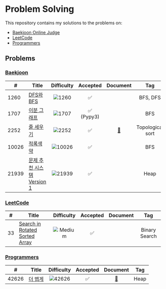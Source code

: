 # Problem Solving
This repository contains my solutions to the problems on:
- [Baekjoon Online Judge](https://www.acmicpc.net/)
- [LeetCode](https://leetcode.com/)
- [Programmers](https://programmers.co.kr/)
## Problems
### [Baekjoon](https://github.com/ymnseol/problem-solving/tree/main/baekjoon)
| # | Title | Difficulty | Accepted | Document | Tag |
|---|-------|:----------:|:--------:|:--------:|:---:|
| 1260 | [DFS와 BFS](https://github.com/ymnseol/problem-solving/tree/main/baekjoon/1260-DFS와-BFS) | ![1260](https://img.shields.io/badge/Silver%20II-silver?style=flat) | ✅ | | BFS, DFS |
| 1707 | [이분 그래프](https://github.com/ymnseol/problem-solving/tree/main/baekjoon/1707-이분-그래프) | ![1707](https://img.shields.io/badge/Gold%20IV-gold?style=flat) | ✅ (Pypy3) | | BFS |
| 2252 | [줄 세우기](https://github.com/ymnseol/problem-solving/tree/main/baekjoon/2252-줄-세우기) | ![2252](https://img.shields.io/badge/Gold%20III-gold?style=flat) | ✅ | [📄](https://github.com/ymnseol/problem-solving/tree/main/baekjoon/2252-줄-세우기/README.md) | Topological sort |
| 10026 | [적록색약](https://github.com/ymnseol/problem-solving/tree/main/baekjoon/10026-적록색약) | ![10026](https://img.shields.io/badge/Gold%20V-gold?style=flat) | ✅ |  | BFS |
| 21939 | [문제 추천 시스템 Version 1](https://github.com/ymnseol/problem-solving/tree/main/baekjoon/21939-문제-추천-시스템-Version-1) | ![21939](https://img.shields.io/badge/Gold%20IV-gold?style=flat) | ✅ |  | Heap |
### [LeetCode](https://github.com/ymnseol/problem-solving/tree/main/leetcode)
| # | Title | Difficulty | Accepted | Document | Tag |
|---|-------|:----------:|:--------:|:--------:|:---:|
| 33 | [Search in Rotated Sorted Array](https://github.com/ymnseol/problem-solving/tree/main/leetcode/33-search-in-rotated-sorted-array) | ![Medium](https://img.shields.io/badge/Medium-gold?style=flat) | ✅ | | Binary Search |
### [Programmers](https://github.com/ymnseol/problem-solving/tree/main/programmers)
| # | Title | Difficulty | Accepted | Document | Tag |
|---|-------|:----------:|:--------:|:--------:|:---:|
| 42626 | [더 맵게](https://github.com/ymnseol/problem-solving/tree/main/programmers/42626-더-맵게) | ![42626](https://img.shields.io/badge/Level%202-gold?style=flat) | ✅ | [📄](https://github.com/ymnseol/problem-solving/tree/main/programmers/42626-더-맵게/README.md)| Heap |